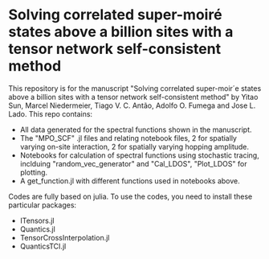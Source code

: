 #  Solving correlated super-moiré states above a billion sites with a tensor network self-consistent method

This repository is for the manuscript "Solving correlated super-moir´e states above a billion sites with a tensor network self-consistent method" by Yitao Sun, Marcel Niedermeier, Tiago V. C. Antão, Adolfo O. Fumega and Jose L. Lado. This repo contains:

* All data generated for the spectral functions shown in the manuscript.
* The "MPO_SCF" .jl files and relating notebook files, 2 for spatially varying on-site interaction, 2 for spatially varying hopping amplitude.
* Notebooks for calculation of spectral functions using stochastic tracing, inclduing "random_vec_generator" and "Cal_LDOS", "Plot_LDOS" for plotting.
* A get_function.jl with different functions used in notebooks above.

Codes are fully based on julia. To use the codes, you need to install these particular packages:

* ITensors.jl
* Quantics.jl
* TensorCrossInterpolation.jl
* QuanticsTCI.jl
